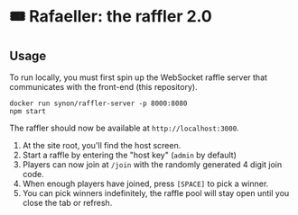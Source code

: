 # 🎟 Rafaeller: the raffler 2.0

## Usage
To run locally, you must first spin up the WebSocket raffle server that communicates
with the front-end (this repository).
```shell
docker run synon/raffler-server -p 8000:8080
npm start
```

The raffler should now be available at `http://localhost:3000`.


1. At the site root, you'll find the host screen. 
2. Start a raffle by entering the "host key" (`admin` by default)
3. Players can now join at `/join` with the randomly generated 4 digit join code.
4. When enough players have joined, press `[SPACE]` to pick a winner.
5. You can pick winners indefinitely, the raffle pool will stay open until you close the tab or refresh.